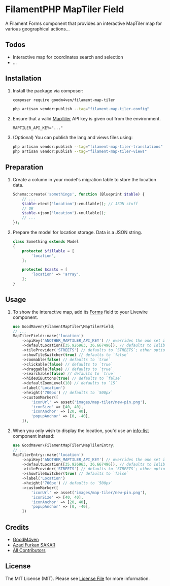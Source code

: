 # FilamentPHP MapTiler Field

A Filament Forms component that provides an interactive MapTiler map for various geographical actions...

## Todos

- Interactive map for coordinates search and selection
- ...

## Installation

1. Install the package via composer:

   ```bash
   composer require goodm4ven/filament-map-tiler

   php artisan vendor:publish --tag="filament-map-tiler-config"
   ```

2. Ensure that a valid [MapTiler](https://maptiler.com) API key is given out from the environment.

   ```env
   MAPTILER_API_KEY="..."
   ```

3. (Optional) You can publish the lang and views files using:

   ```bash
   php artisan vendor:publish --tag="filament-map-tiler-translations"
   php artisan vendor:publish --tag="filament-map-tiler-views"
   ```

## Preparation

1. Create a column in your model's migration table to store the location data.

   ```php
   Schema::create('somethings', function (Blueprint $table) {
       // ...
       $table->text('location')->nullable(); // JSON stuff
       // OR
       $table->json('location')->nullable();
       // ...
   });
   ```

2. Prepare the model for location storage. Data is a JSON string.

   ```php
   class Something extends Model
   {
       protected $fillable = [
           'location',
       ];
   
       protected $casts = [
           'location' => 'array',
       ];
   }
   ```

## Usage

1. To show the interactive map, add its [Forms](https://filamentphp.com/docs/fields) field to your Livewire component.

   ```php
   use GoodMaven\FilamentMapTiler\MapTilerField;
   // ...
   MapTilerField::make('location')
       ->apiKey('ANOTHER_MAPTILER_API_KEY') // overrides the one set in [.env]
       ->defaultLocation([35.926963, 36.667496]), // defaults to Idlib, Syria!
       ->tileProvider('STREETS') // defaults to `STREETS`; other options are: OUTDOOR, WINTER, SATELLITE, HYBRID...
       ->showTileSwitcher(true) // defaults to `false`
       ->zoomable(false) // defaults to `true`
       ->clickable(false) // defaults to `true`
       ->draggable(false) // defaults to `true`
       ->searchable(false) // defaults to `true`
       ->hideUiButtons(true) // defaults to `false`
       ->defaultZoomLevel(18) // defaults to `15`
       ->label('Location')
       ->height('700px') // defaults to `500px`
       ->customMarker([
           'iconUrl' => asset('images/map-tiler/new-pin.png'),
           'iconSize' => [40, 40],
           'iconAnchor' => [20, 40],
           'popupAnchor' => [0, -40],
       ]),
   ```

2. When you only wish to display the location, you'd use an [info-list](https://filamentphp.com/docs/3.x/infolists) component instead:

   ```php
   use GoodMaven\FilamentMapTiler\MapTilerEntry;
   // ...
   MapTilerEntry::make('location')
       ->apiKey('ANOTHER_MAPTILER_API_KEY') // overrides the one set in [.env]
       ->defaultLocation([35.926963, 36.667496]), // defaults to Idlib, Syria!
       ->tileProvider('STREETS') // defaults to `STREETS`; other options are: OUTDOOR, WINTER, SATELLITE, HYBRID...
       ->showTileSwitcher(true) // defaults to `false`
       ->label('Location')
       ->height('700px') // defaults to `500px`
       ->customMarker([
           'iconUrl' => asset('images/map-tiler/new-pin.png'),
           'iconSize' => [40, 40],
           'iconAnchor' => [20, 40],
           'popupAnchor' => [0, -40],
       ])
   ```

## Credits

- [GoodM4ven](https://github.com/GoodM4ven)
- [Azad Furkan ŞAKAR](https://github.com/afsakar)
- [All Contributors](../../contributors)

## License

The MIT License (MIT). Please see [License File](LICENSE.md) for more information.
